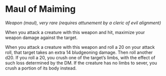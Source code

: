 # Maul of Maiming

_Weapon (maul), very rare (requires attunement by a cleric of evil alignment)_

When you attack a creature with this weapon and hit, maximize your weapon damage against the target.

When you attack a creature with this weapon and roll a 20 on your attack roll, that target takes an extra 14 bludgeoning damage. Then roll another d20. If you roll a 20, you crush one of the target’s limbs, with the effect of such loss determined by the DM. If the creature has no limbs to sever, you crush a portion of its body instead.